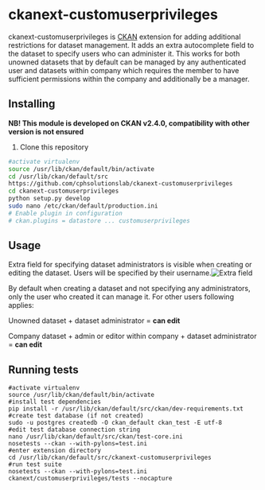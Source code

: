 ckanext-customuserprivileges
=========
ckanext-customuserprivileges is [CKAN](https://github.com/ckan/ckan) extension for adding additional restrictions for dataset management. It adds an extra autocomplete field to the dataset to specify users who can administer it. This works for both unowned datasets that by default can be managed by any authenticated user and datasets within company which requires the member to have sufficient permissions within the company and additionally be a manager.


Installing
-------
__NB! This module is developed on CKAN v2.4.0, compatibility with other version is not ensured__
1) Clone this repository

```sh
#activate virtualenv
source /usr/lib/ckan/default/bin/activate
cd /usr/lib/ckan/default/src
https://github.com/cphsolutionslab/ckanext-customuserprivileges
cd ckanext-customuserprivileges
python setup.py develop
sudo nano /etc/ckan/default/production.ini
# Enable plugin in configuration
# ckan.plugins = datastore ... customuserprivileges
```
Usage
-------
Extra field for specifying dataset administrators is visible when creating or editing the dataset. Users will be specified by their username.![Extra field](https://i.imgur.com/HVG2ofP.png) 

By default when creating a dataset and not specifying any administrators, only the user who created it can manage it. For other users following applies:

Unowned dataset + dataset administrator = **can edit**

Company dataset + admin or editor within company + dataset administrator = **can edit**

Running tests
----------------
```
#activate virtualenv
source /usr/lib/ckan/default/bin/activate
#install test dependencies
pip install -r /usr/lib/ckan/default/src/ckan/dev-requirements.txt
#create test database (if not created)
sudo -u postgres createdb -O ckan_default ckan_test -E utf-8
#edit test database connection string
nano /usr/lib/ckan/default/src/ckan/test-core.ini
nosetests --ckan --with-pylons=test.ini 
#enter extension directory
cd /usr/lib/ckan/default/src/ckanext-customuserprivileges
#run test suite
nosetests --ckan --with-pylons=test.ini ckanext/customuserprivileges/tests --nocapture
```

